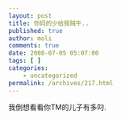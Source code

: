 ```yaml
---
layout: post
title: 你妈的少给我贼牛..
published: true
author: moli
comments: true
date: 2008-07-05 05:07:00
tags: [ ]
categories:
    - uncategorized
permalink: /archives/217.html
---
```

我倒想看看你TM的儿子有多叼.
